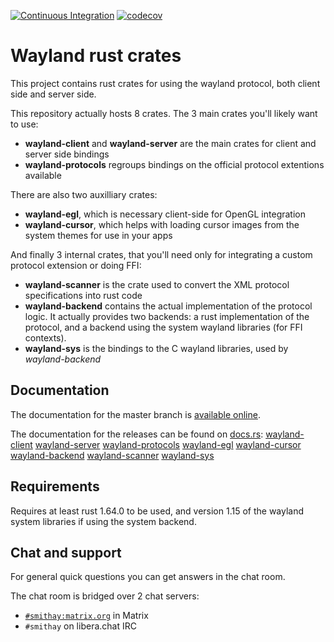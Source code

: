 [![Continuous Integration](https://github.com/Smithay/wayland-rs/workflows/Continuous%20Integration/badge.svg)](https://github.com/Smithay/wayland-rs/actions?query=workflow%3A%22Continuous+Integration%22)
[![codecov](https://codecov.io/gh/Smithay/wayland-rs/branch/master/graph/badge.svg)](https://codecov.io/gh/Smithay/wayland-rs)

# Wayland rust crates

This project contains rust crates for using the wayland protocol, both client side and server side.

This repository actually hosts 8 crates. The 3 main crates you'll likely want to use:

- **wayland-client** and **wayland-server** are the main crates for client and server side bindings
- **wayland-protocols** regroups bindings on the official protocol extentions available

There are also two auxilliary crates:

- **wayland-egl**, which is necessary client-side for OpenGL integration
- **wayland-cursor**, which helps with loading cursor images from the system themes for use in your apps

And finally 3 internal crates, that you'll need only for integrating a custom protocol extension or doing FFI:

- **wayland-scanner** is the crate used to convert the XML protocol specifications into rust code
- **wayland-backend** contains the actual implementation of the protocol logic. It actually provides two
  backends: a rust implementation of the protocol, and a backend using the system wayland libraries (for
  FFI contexts).
- **wayland-sys** is the bindings to the C wayland libraries, used by *wayland-backend*

## Documentation

The documentation for the master branch is [available online](https://smithay.github.io/wayland-rs/).

The documentation for the releases can be found on [docs.rs](https://docs.rs/):
[wayland-client](https://docs.rs/wayland-client/)
[wayland-server](https://docs.rs/wayland-server/)
[wayland-protocols](https://docs.rs/wayland-protocols/)
[wayland-egl](https://docs.rs/wayland-egl/)
[wayland-cursor](https://docs.rs/wayland-cursor/)
[wayland-backend](https://docs.rs/wayland-backend/)
[wayland-scanner](https://docs.rs/wayland-scanner/)
[wayland-sys](https://docs.rs/wayland-sys/)

## Requirements

Requires at least rust 1.64.0 to be used, and version 1.15 of the wayland system libraries if using the
system backend.

## Chat and support

For general quick questions you can get answers in the chat room.

The chat room is bridged over 2 chat servers:

- [`#smithay:matrix.org`](https://matrix.to/#/#smithay:matrix.org) in Matrix
- `#smithay` on libera.chat IRC
